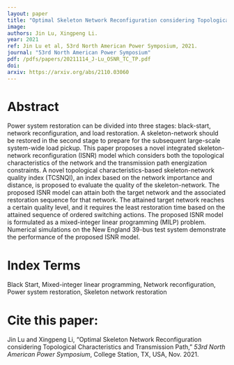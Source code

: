```yaml
---
layout: paper
title: "Optimal Skeleton Network Reconfiguration considering Topological Characteristics and Transmission Path"
image: 
authors: Jin Lu, Xingpeng Li.
year: 2021
ref: Jin Lu et al, 53rd North American Power Symposium, 2021. 
journal: "53rd North American Power Symposium"
pdf: /pdfs/papers/20211114_J-Lu_OSNR_TC_TP.pdf
doi: 
arxiv: https://arxiv.org/abs/2110.03060
---
```


# Abstract

Power system restoration can be divided into three stages: black-start, network reconfiguration, and load restoration. A skeleton-network should be restored in the second stage to prepare for the subsequent large-scale system-wide load pickup. This paper proposes a novel integrated skeleton-network reconfiguration (ISNR) model which considers both the topological characteristics of the network and the transmission path energization constraints. A novel topological characteristics-based skeleton-network quality index (TCSNQI), an index based on the network importance and distance, is proposed to evaluate the quality of the skeleton-network. The proposed ISNR model can attain both the target network and the associated restoration sequence for that network. The attained target network reaches a certain quality level, and it requires the least restoration time based on the attained sequence of ordered switching actions. The proposed ISNR model is formulated as a mixed-integer linear programming (MILP) problem. Numerical simulations on the New England 39-bus test system demonstrate the performance of the proposed ISNR model.

# Index Terms
Black Start, Mixed-integer linear programming, Network reconfiguration, Power system restoration, Skeleton network restoration

# Cite this paper:
Jin Lu and Xingpeng Li, “Optimal Skeleton Network Reconfiguration considering Topological Characteristics and Transmission Path,” *53rd North American Power Symposium*, College Station, TX, USA, Nov. 2021.
